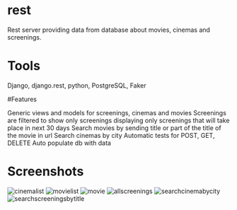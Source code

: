 # rest

Rest server providing data from database about movies, cinemas and screenings.

# Tools

Django, django.rest, python, PostgreSQL, Faker

#Features

Generic views and models for screenings, cinemas and movies
Screenings are filtered to show only screenings displaying only screenings that will take place in next 30 days
Search movies by sending title or part of the title of the movie in url
Search cinemas by city
Automatic tests for POST, GET, DELETE
Auto populate db with data

# Screenshots

![cinemalist](https://user-images.githubusercontent.com/40367586/48901495-f1227c00-ee55-11e8-897e-3c37160d41ce.png)
![movielist](https://user-images.githubusercontent.com/40367586/48901498-f253a900-ee55-11e8-85fd-ca606e58ccfa.png)
![movie](https://user-images.githubusercontent.com/40367586/48901500-f41d6c80-ee55-11e8-84ac-9c063d52dc0f.png)
![allscreenings](https://user-images.githubusercontent.com/40367586/48901502-f7185d00-ee55-11e8-9556-ca8314f9a736.png)
![searchcinemabycity](https://user-images.githubusercontent.com/40367586/48901508-fbdd1100-ee55-11e8-9781-ef9e8a5f2c8e.png)
![searchscreeningsbytitle](https://user-images.githubusercontent.com/40367586/48901512-fe3f6b00-ee55-11e8-950e-2ed43d5586a1.png)
